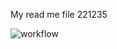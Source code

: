 My read me file 221235

![workflow](https://github.com/<UserName>/<RepositoryName>/actions/workflows/main.yml/badge.svg)

